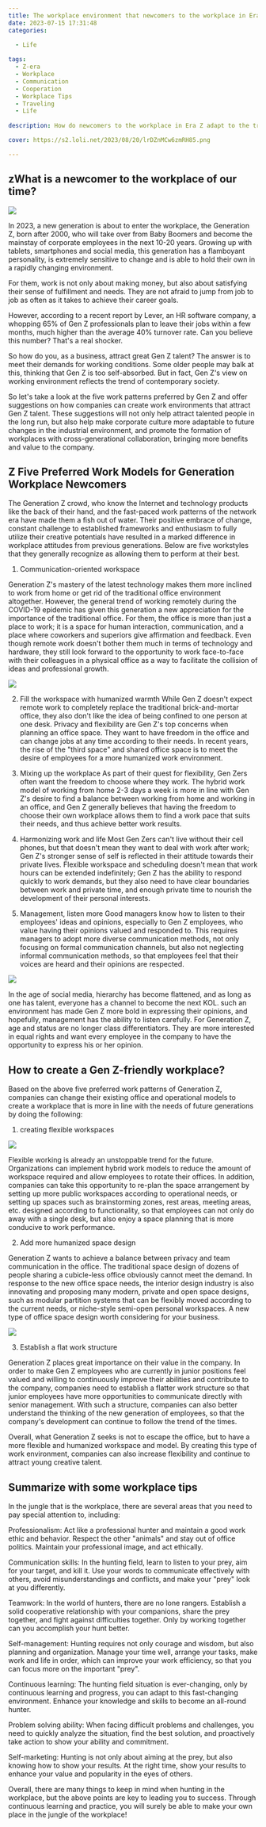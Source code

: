 ```yaml
---
title: The workplace environment that newcomers to the workplace in Era Z care most about.
date: 2023-07-15 17:31:48
categories:

  - Life
  
tags: 
  - Z-era
  - Workplace
  - Communication
  - Cooperation
  - Workplace Tips
  - Traveling
  - Life
  
description: How do newcomers to the workplace in Era Z adapt to the trends of the times, and what are their requirements for the work environment?

cover: https://s2.loli.net/2023/08/20/lrDZnMCw6zmRH85.png

---
```



## zWhat is a newcomer to the workplace of our time?

![](https://s2.loli.net/2023/08/20/lrDZnMCw6zmRH85.png)

In 2023, a new generation is about to enter the workplace, the Generation Z, born after 2000, who will take over from Baby Boomers and become the mainstay of corporate employees in the next 10-20 years. Growing up with tablets, smartphones and social media, this generation has a flamboyant personality, is extremely sensitive to change and is able to hold their own in a rapidly changing environment.

For them, work is not only about making money, but also about satisfying their sense of fulfillment and needs. They are not afraid to jump from job to job as often as it takes to achieve their career goals.

However, according to a recent report by Lever, an HR software company, a whopping 65% of Gen Z professionals plan to leave their jobs within a few months, much higher than the average 40% turnover rate. Can you believe this number? That's a real shocker.

So how do you, as a business, attract great Gen Z talent? The answer is to meet their demands for working conditions. Some older people may balk at this, thinking that Gen Z is too self-absorbed. But in fact, Gen Z's view on working environment reflects the trend of contemporary society.

So let's take a look at the five work patterns preferred by Gen Z and offer suggestions on how companies can create work environments that attract Gen Z talent. These suggestions will not only help attract talented people in the long run, but also help make corporate culture more adaptable to future changes in the industrial environment, and promote the formation of workplaces with cross-generational collaboration, bringing more benefits and value to the company.
 
## Z Five Preferred Work Models for Generation Workplace Newcomers

The Generation Z crowd, who know the Internet and technology products like the back of their hand, and the fast-paced work patterns of the network era have made them a fish out of water. Their positive embrace of change, constant challenge to established frameworks and enthusiasm to fully utilize their creative potentials have resulted in a marked difference in workplace attitudes from previous generations. Below are five workstyles that they generally recognize as allowing them to perform at their best.

1. Communication-oriented workspace

Generation Z's mastery of the latest technology makes them more inclined to work from home or get rid of the traditional office environment altogether. However, the general trend of working remotely during the COVID-19 epidemic has given this generation a new appreciation for the importance of the traditional office. For them, the office is more than just a place to work; it is a space for human interaction, communication, and a place where coworkers and superiors give affirmation and feedback. Even though remote work doesn't bother them much in terms of technology and hardware, they still look forward to the opportunity to work face-to-face with their colleagues in a physical office as a way to facilitate the collision of ideas and professional growth.

![](https://s2.loli.net/2023/08/20/tzMXnyC6bSxGYrm.png)

2. Fill the workspace with humanized warmth
While Gen Z doesn't expect remote work to completely replace the traditional brick-and-mortar office, they also don't like the idea of being confined to one person at one desk. Privacy and flexibility are Gen Z's top concerns when planning an office space. They want to have freedom in the office and can change jobs at any time according to their needs. In recent years, the rise of the "third space" and shared office space is to meet the desire of employees for a more humanized work environment.

3. Mixing up the workplace
As part of their quest for flexibility, Gen Zers often want the freedom to choose where they work. The hybrid work model of working from home 2-3 days a week is more in line with Gen Z's desire to find a balance between working from home and working in an office, and Gen Z generally believes that having the freedom to choose their own workplace allows them to find a work pace that suits their needs, and thus achieve better work results.

4. Harmonizing work and life
Most Gen Zers can't live without their cell phones, but that doesn't mean they want to deal with work after work; Gen Z's stronger sense of self is reflected in their attitude towards their private lives. Flexible workspace and scheduling doesn't mean that work hours can be extended indefinitely; Gen Z has the ability to respond quickly to work demands, but they also need to have clear boundaries between work and private time, and enough private time to nourish the development of their personal interests.

5. Management, listen more
Good managers know how to listen to their employees' ideas and opinions, especially to Gen Z employees, who value having their opinions valued and responded to. This requires managers to adopt more diverse communication methods, not only focusing on formal communication channels, but also not neglecting informal communication methods, so that employees feel that their voices are heard and their opinions are respected.

![](https://s2.loli.net/2023/08/20/MefoO3vClQyBALS.png)

In the age of social media, hierarchy has become flattened, and as long as one has talent, everyone has a channel to become the next KOL. such an environment has made Gen Z more bold in expressing their opinions, and hopefully, management has the ability to listen carefully. For Generation Z, age and status are no longer class differentiators. They are more interested in equal rights and want every employee in the company to have the opportunity to express his or her opinion.

## How to create a Gen Z-friendly workplace?

Based on the above five preferred work patterns of Generation Z, companies can change their existing office and operational models to create a workplace that is more in line with the needs of future generations by doing the following:

1. creating flexible workspaces

![](https://s2.loli.net/2023/08/20/n1f6wJ5GTtWxpMy.png)

Flexible working is already an unstoppable trend for the future. Organizations can implement hybrid work models to reduce the amount of workspace required and allow employees to rotate their offices. In addition, companies can take this opportunity to re-plan the space arrangement by setting up more public workspaces according to operational needs, or setting up spaces such as brainstorming zones, rest areas, meeting areas, etc. designed according to functionality, so that employees can not only do away with a single desk, but also enjoy a space planning that is more conducive to work performance.

2. Add more humanized space design

Generation Z wants to achieve a balance between privacy and team communication in the office. The traditional space design of dozens of people sharing a cubicle-less office obviously cannot meet the demand. In response to the new office space needs, the interior design industry is also innovating and proposing many modern, private and open space designs, such as modular partition systems that can be flexibly moved according to the current needs, or niche-style semi-open personal workspaces. A new type of office space design worth considering for your business.

![](https://s2.loli.net/2023/08/20/SoA2pBldb1YUQFc.png)

3. Establish a flat work structure

Generation Z places great importance on their value in the company. In order to make Gen Z employees who are currently in junior positions feel valued and willing to continuously improve their abilities and contribute to the company, companies need to establish a flatter work structure so that junior employees have more opportunities to communicate directly with senior management. With such a structure, companies can also better understand the thinking of the new generation of employees, so that the company's development can continue to follow the trend of the times.

Overall, what Generation Z seeks is not to escape the office, but to have a more flexible and humanized workspace and model. By creating this type of work environment, companies can also increase flexibility and continue to attract young creative talent.

## Summarize with some workplace tips

In the jungle that is the workplace, there are several areas that you need to pay special attention to, including:

Professionalism: Act like a professional hunter and maintain a good work ethic and behavior. Respect the other "animals" and stay out of office politics. Maintain your professional image, and act ethically.

Communication skills: In the hunting field, learn to listen to your prey, aim for your target, and kill it. Use your words to communicate effectively with others, avoid misunderstandings and conflicts, and make your "prey" look at you differently.

Teamwork: In the world of hunters, there are no lone rangers. Establish a solid cooperative relationship with your companions, share the prey together, and fight against difficulties together. Only by working together can you accomplish your hunt better.

Self-management: Hunting requires not only courage and wisdom, but also planning and organization. Manage your time well, arrange your tasks, make work and life in order, which can improve your work efficiency, so that you can focus more on the important "prey".

Continuous learning: The hunting field situation is ever-changing, only by continuous learning and progress, you can adapt to this fast-changing environment. Enhance your knowledge and skills to become an all-round hunter.

Problem solving ability: When facing difficult problems and challenges, you need to quickly analyze the situation, find the best solution, and proactively take action to show your ability and commitment.

Self-marketing: Hunting is not only about aiming at the prey, but also knowing how to show your results. At the right time, show your results to enhance your value and popularity in the eyes of others.

Overall, there are many things to keep in mind when hunting in the workplace, but the above points are key to leading you to success. Through continuous learning and practice, you will surely be able to make your own place in the jungle of the workplace!





